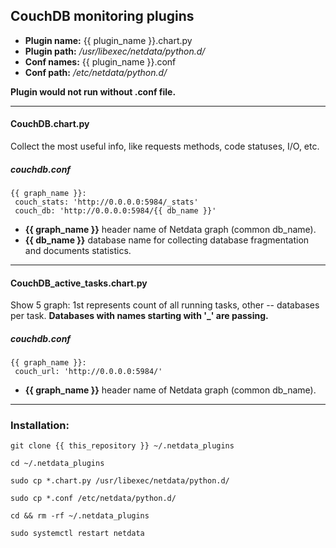 ## CouchDB monitoring plugins
- **Plugin name:** {{ plugin_name }}.chart.py
- **Plugin path:** */usr/libexec/netdata/python.d/*
- **Conf names:** {{ plugin_name }}.conf
- **Conf path:** */etc/netdata/python.d/*

**Plugin would not run without .conf file.**

---
#### CouchDB.chart.py
Collect the most useful info, like requests methods, code statuses, I/O, etc.
##### couchdb.conf
```
{{ graph_name }}:
 couch_stats: 'http://0.0.0.0:5984/_stats'
 couch_db: 'http://0.0.0.0:5984/{{ db_name }}'
```
* **{{ graph_name }}** header name of Netdata graph (common db_name).
* **{{ db_name }}** database name for collecting database fragmentation and documents statistics.

---
#### CouchDB_active_tasks.chart.py
Show 5 graph: 1st represents count of all running tasks, other -- databases per task.
**Databases with names starting with '_' are passing.**
##### couchdb.conf
```
{{ graph_name }}:
 couch_url: 'http://0.0.0.0:5984/'
```
* **{{ graph_name }}** header name of Netdata graph (common db_name).

---
### Installation:

`git clone {{ this_repository }} ~/.netdata_plugins`

`cd ~/.netdata_plugins`

`sudo cp *.chart.py /usr/libexec/netdata/python.d/`

`sudo cp *.conf /etc/netdata/python.d/`

`cd && rm -rf ~/.netdata_plugins`

`sudo systemctl restart netdata`

